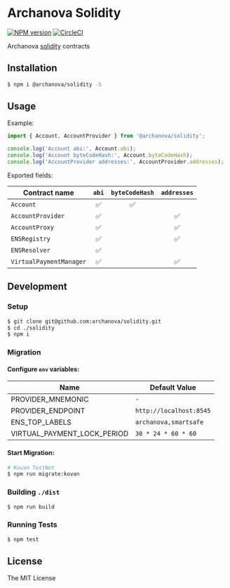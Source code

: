 # Archanova Solidity
[![NPM version][npm-image]][npm-url]
[![CircleCI](https://circleci.com/gh/archanova/solidity.svg?style=svg)](https://circleci.com/gh/archanova/solidity)

Archanova [solidity](http://solidity.readthedocs.io) contracts

## Installation

```bash
$ npm i @archanova/solidity -S
```

## Usage

Example:

```typescript
import { Account, AccountProvider } from '@archanova/solidity'; 

console.log('Account abi:', Account.abi);
console.log('Account byteCodeHash:', Account.byteCodeHash);
console.log('AccountProvider addresses:', AccountProvider.addresses);
```

Exported fields:

| Contract name 	| `abi` 	| `byteCodeHash` 	| `addresses` 	|
| --- | :---: | :---: | :---: |
| `Account` 	| ✅ 	| ✅ 	| 	|
| `AccountProvider` 	| ✅ 	| 	| ✅ 	|
| `AccountProxy` 	| ✅ 	| 	| ✅ 	|
| `ENSRegistry` 	| ✅ 	| 	| ✅ 	|
| `ENSResolver` 	| ✅ 	| 	|  	|
| `VirtualPaymentManager` 	| ✅ 	| 	| ✅ 	|

## Development

### Setup

```bash
$ git clone git@github.com:archanova/solidity.git
$ cd ./solidity
$ npm i
```

### Migration

#### Configure `env` variables:

| Name 	| Default Value 	|
| --- | ---|
| PROVIDER_MNEMONIC 	| `-` 	|
| PROVIDER_ENDPOINT 	| `http://localhost:8545` 	|
| ENS_TOP_LABELS 	| `archanova,smartsafe` 	|
| VIRTUAL_PAYMENT_LOCK_PERIOD 	| `30 * 24 * 60 * 60` 	|

#### Start Migration:

```bash
# Kovan TestNet
$ npm run migrate:kovan
```

### Building `./dist`

```bash
$ npm run build
```

### Running Tests

```bash
$ npm test
```

## License

The MIT License

[npm-image]: https://badge.fury.io/js/%40archanova%2Fsolidity.svg
[npm-url]: https://npmjs.org/package/@archanova/solidity

